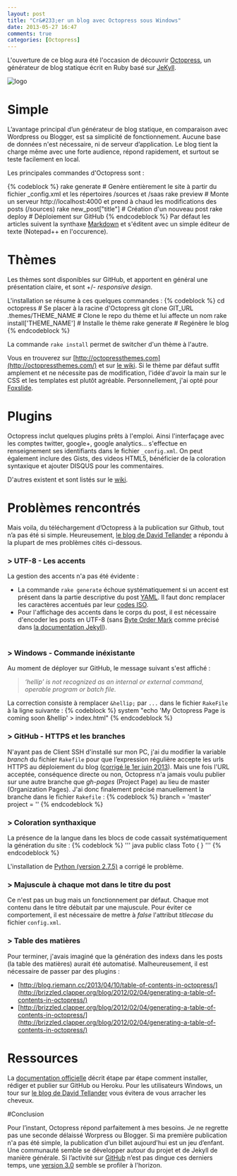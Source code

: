 ```yaml
---
layout: post
title: "Cr&#233;er un blog avec Octopress sous Windows"
date: 2013-05-27 16:47
comments: true
categories: [Octopress]
---
```


L'ouverture de ce blog aura été l'occasion de découvrir [Octopress](http://octopress.org), un générateur de blog statique écrit en Ruby basé sur [JeKyll](http://jekyllrb.com).

<img class="middle" src="{{ root_url }}/images/posts/octopress-logo.png" title="logo" >

<!--more-->

# Simple<a name="Simple"></a>
L’avantage principal d’un générateur de blog statique, en comparaison avec Wordpress ou Blogger, est sa simplicité de fonctionnement. 
Aucune base de données n'est nécessaire, ni de serveur d’application. 
Le blog tient la charge même avec une forte audience, répond rapidement, et surtout se teste facilement en local.

Les principales commandes d'Octopress sont :

{% codeblock %}
rake generate          # Genère entièrement le site à partir du fichier _config.xml et les répertoires /sources et /saas
rake preview           # Monte un serveur http://localhost:4000 et prend à chaud les modifications des posts (/sources)
rake new_post["title"] # Création d'un nouveau post
rake deploy            # Déploiement sur GitHub
{% endcodeblock %}
Par défaut les articles suivent la synthaxe [Markdown](http://daringfireball.net/projects/markdown/) et s'éditent avec un simple éditeur de texte (Notepad++ en l'occurence).

# Thèmes<a name="Thèmes"></a>
Les thèmes sont disponibles sur GitHub, et apportent en général une présentation claire, et sont +/- *responsive design*.

L'installation se résume à ces quelques commandes :
{% codeblock %}
cd octopress                         # Se placer à la racine d'Octopress
git clone GIT_URL .themes/THEME_NAME # Clone le repo du thème et lui affecte un nom
rake install['THEME_NAME']           # Installe le thème
rake generate                        # Regénère le blog
{% endcodeblock %}

La commande ```rake install``` permet de switcher d'un thème à l'autre.

Vous en trouverez sur [http://octopressthemes.com](http://octopressthemes.com/) et sur [le wiki](https://github.com/imathis/octopress/wiki/3rd-Party-Octopress-Themes).
Si le thème par défaut suffit amplement et ne nécessite pas de modification, l'idée d'avoir la main sur le CSS et les templates est plutôt agréable.
Personnellement, j'ai opté pour [Foxslide](https://github.com/sevenadrian/foxslide).

# Plugins<a name="Plugins"></a>
Octopress inclut quelques plugins prêts à l'emploi. 
Ainsi l'interfaçage avec les comptes twitter, google+, google analytics… s'effectue en renseignement ses identifiants dans le fichier ```_config.xml```.
On peut également inclure des Gists, des videos HTML5, bénéficier de la coloration syntaxique et ajouter DISQUS pour les commentaires.

D'autres existent et sont listés sur le [wiki](https://github.com/imathis/octopress/wiki/3rd-party-plugins).

# Problèmes rencontrés<a name="Problèmes rencontrés"></a>
Mais voila, du téléchargement d’Octopress à la publication sur Github, tout n’a pas été si simple. 
Heureusement, [le blog de David Tellander](http://derantell.github.io/blog/2012/12/02/getting-started-with-octopress-on-windows/) a répondu à la plupart de mes problèmes cités ci-dessous.

### > UTF-8 - Les accents
La gestion des accents n'a pas été évidente :

* La commande ```rake generate``` échoue systématiquement si un accent est présent dans la partie descriptive du post [YAML](http://fr.wikipedia.org/wiki/YAML ). 
Il faut donc remplacer les caractères accentués par leur [codes ISO](http://www.commentcamarche.net/contents/489-caracteres-speciaux-html).
* Pour l'affichage des accents dans le corps du post, il est nécessaire d'encoder les posts en UTF-8 (sans [Byte Order Mark](http://en.wikipedia.org/wiki/Byte_order_mark#UTF-8) comme précisé dans [la documentation Jekyll](http://jekyllrb.com/docs/frontmatter/)).
</br></br>

### > Windows - Commande inéxistante
Au moment de déployer sur GitHub, le message suivant s'est affiché :
> *‘hellip’ is not recognized as an internal or external command, operable program or batch file.*

La correction consiste à remplacer ```&hellip;``` par ```...``` dans le fichier ```RakeFile``` à la ligne suivante :
{% codeblock %}
    system "echo 'My Octopress Page is coming soon &hellip' > index.html"
{% endcodeblock %}

### > GitHub - HTTPS et les branches
N'ayant pas de Client SSH d'installé sur mon PC, j'ai du modifier la variable *branch* du fichier ```Rakefile``` pour que l’expression régulière accepte les urls HTTPS au déploiement du blog ([corrigé le 1er juin 2013](https://github.com/imathis/octopress/commit/f5bb4dd89ea64181910acb8ef0df5ae84644b75d)).
Mais une fois l'URL acceptée, conséquence directe ou non, Octopress n'a jamais voulu publier sur une autre branche que *gh-pages* (Project Page) au lieu de master (Organization Pages). 
J'ai donc finalement précisé manuellement la branche dans le fichier ```Rakefile``` :
{% codeblock %}
branch = 'master'
project = ''
{% endcodeblock %}

### > Coloration synthaxique
La présence de la langue dans les blocs de code cassait systématiquement la génération du site :
{% codeblock %}
''' java
public class Toto {
}
'''
{% endcodeblock %}

L'installation de [Python (version 2.7.5)](http://www.python.org/download/releases/2.7.5/) a corrigé le problème.

### > Majuscule à chaque mot dans le titre du post
Ce n'est pas un bug mais un fonctionnement par défaut. 
Chaque mot contenu dans le titre débutait par une majuscule.
Pour éviter ce comportement, il est nécessaire de mettre à *false* l'attribut *titlecase* du fichier ```config.xml```.

### > Table des matières
Pour terminer, j'avais imaginé que la génération des indexs dans les posts (la table des matières) aurait été automatisé.
Malheureusement, il est nécessaire de passer par des plugins :

* [http://blog.riemann.cc/2013/04/10/table-of-contents-in-octopress/](http://brizzled.clapper.org/blog/2012/02/04/generating-a-table-of-contents-in-octopress/)
* [http://brizzled.clapper.org/blog/2012/02/04/generating-a-table-of-contents-in-octopress/](http://brizzled.clapper.org/blog/2012/02/04/generating-a-table-of-contents-in-octopress/)

# Ressources
La [documentation officielle](http://octopress.org/docs/) décrit étape par étape comment installer, rédiger et publier sur GitHub ou Heroku.
Pour les utilisateurs Windows, un tour sur [le blog de David Tellander](http://derantell.github.io/blog/2012/12/02/getting-started-with-octopress-on-windows/) vous évitera de vous arracher les cheveux.

#Conclusion

Pour l’instant, Octopress répond parfaitement à mes besoins.
Je ne regrette pas une seconde délaissé Worpress ou Blogger.
Si ma première publication n'a pas été simple, la publication d’un billet aujourd'hui est un jeu d’enfant. 
Une communauté semble se développer autour du projet et de Jekyll de manière générale. 
Si l’activité sur [GitHub](https://github.com/imathis/octopress) n’est pas dingue ces derniers temps, une [version 3.0](https://github.com/imathis/octopress/tree/3.0) semble se profiler à l'horizon.